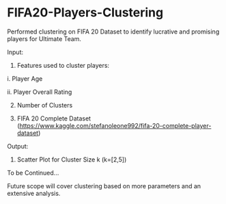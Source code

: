 # FIFA20-Players-Clustering
Performed clustering on FIFA 20 Dataset to identify lucrative and promising players for Ultimate Team. 

Input:
1. Features used to cluster players:

  i. Player Age
  
  ii. Player Overall Rating
  
2. Number of Clusters

3. FIFA 20 Complete Dataset (https://www.kaggle.com/stefanoleone992/fifa-20-complete-player-dataset)

Output:
1. Scatter Plot for Cluster Size k (k=[2,5])



To be Continued...

Future scope will cover clustering based on more parameters and an extensive analysis.
